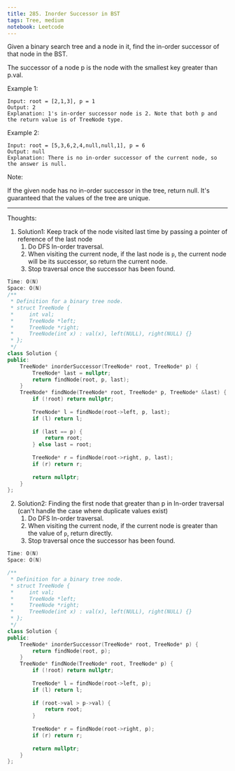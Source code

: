 ```yaml
---
title: 285. Inorder Successor in BST
tags: Tree, medium
notebook: Leetcode
---
```


Given a binary search tree and a node in it, find the in-order successor of that node in the BST.

The successor of a node p is the node with the smallest key greater than p.val.

 
Example 1:

```
Input: root = [2,1,3], p = 1
Output: 2
Explanation: 1's in-order successor node is 2. Note that both p and the return value is of TreeNode type.
```
Example 2:

```
Input: root = [5,3,6,2,4,null,null,1], p = 6
Output: null
Explanation: There is no in-order successor of the current node, so the answer is null.
 ```

Note:

If the given node has no in-order successor in the tree, return null.
It's guaranteed that the values of the tree are unique.

----------
Thoughts:

1. Solution1: Keep track of the node visited last time by passing a pointer of reference of the last node
    1. Do DFS In-order traversal.
    2. When visiting the current node, if the last node is `p`, the current node will be its successor, so return the current node.
    3. Stop traversal once the successor has been found.

```c++
Time: O(N)
Space: O(N)
/**
 * Definition for a binary tree node.
 * struct TreeNode {
 *     int val;
 *     TreeNode *left;
 *     TreeNode *right;
 *     TreeNode(int x) : val(x), left(NULL), right(NULL) {}
 * };
 */
class Solution {
public:
    TreeNode* inorderSuccessor(TreeNode* root, TreeNode* p) {
        TreeNode* last = nullptr;
        return findNode(root, p, last);
    }
    TreeNode* findNode(TreeNode* root, TreeNode* p, TreeNode* &last) {
        if (!root) return nullptr;
        
        TreeNode* l = findNode(root->left, p, last);
        if (l) return l;
        
        if (last == p) {
            return root;
        } else last = root;
        
        TreeNode* r = findNode(root->right, p, last);
        if (r) return r;
        
        return nullptr;
    }
};
``` 
2. Solution2: Finding the first node that greater than p in In-order traversal (can't handle the case where duplicate values exist)
   1. Do DFS In-order traversal.
   2. When visiting the current node, if the current node is greater than the value of `p`, return directly. 
   3. Stop traversal once the successor has been found.

```c++
Time: O(N)
Space: O(N)

/**
 * Definition for a binary tree node.
 * struct TreeNode {
 *     int val;
 *     TreeNode *left;
 *     TreeNode *right;
 *     TreeNode(int x) : val(x), left(NULL), right(NULL) {}
 * };
 */
class Solution {
public:
    TreeNode* inorderSuccessor(TreeNode* root, TreeNode* p) {
        return findNode(root, p);
    }
    TreeNode* findNode(TreeNode* root, TreeNode* p) {
        if (!root) return nullptr;
        
        TreeNode* l = findNode(root->left, p);
        if (l) return l;
        
        if (root->val > p->val) {
            return root;
        }
        
        TreeNode* r = findNode(root->right, p);
        if (r) return r;
        
        return nullptr;
    }
};
```
